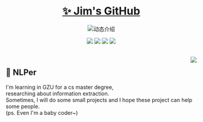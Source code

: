 <p align="center">
  <h1 align="center"><a href="https://github.com/JimZhang-lab">✨ Jim's GitHub</a></h1>
</p>

<p align="center">
  <img src="https://readme-typing-svg.demolab.com/?lines=Hi，I'm Jim. Welcome to my GitHub!&font=Fira%20Code&center=true&width=380&height=50&duration=4000&pause=1000" alt="动态介绍">
</p>

<p align="center">
  <img src="https://img.shields.io/static/v1?label=Language&message=python&color=blue"/>
  <img src="https://img.shields.io/static/v1?label=Language&message=java&color=orange"/>
  <img src="https://img.shields.io/static/v1?label=Program&message=Vue&color=green"/>
  <img src="https://img.shields.io/static/v1?label=Language&message=JavaScript&color=yellow"/>
<!--   <a href="https://space.bilibili.com/337439992"><img src="https://img.shields.io/static/v1?label=Video&message=Bilibili&color=pink"/></a> -->
<!--   <a href="https://mp.weixin.qq.com/s/NfkT7BvdkNDLCcbmyl0AMg
"><img src="https://img.shields.io/static/v1?label=Blog&message=WeChat&color=green"/></a> -->
</p>
<br>

<img align="right" src="https://moe-counter.glitch.me/get/@:JimZhang-lab?theme=rule34">

## 🧸 NLPer

I'm learning in GZU for a cs master degree, <br>researching about information extraction.
<br>
Sometimes, I will do some small projects and I hope these project can help some people.<br>(ps. Even I'm a baby coder~)



<!--
### 💞 我的社交统计

[![GitHub统计](https://stats.justsong.cn/api/github?username=JimZhang-lab&theme=dark&lang=zh-CN)](https://github.com/JimZhang-lab)


### 🔥 GitHub 活跃度

![zhang-bcxb's GitHub stats](https://github-readme-stats.vercel.app/api?username=JimZhang-lab&custom_title=Jim的统计数据&show_icons=true&bg_color=30,e96443,904e95&title_color=fff&text_color=fff&icon_color=fff)
![技术占比](https://github-readme-stats.vercel.app/api/top-langs/?username=JimZhang-lab&layout=compact&langs_count=8&custom_title=技术占比&show_icons=true&bg_color=30,e96443,904e95&title_color=fff&text_color=fff&icon_color=fff)
![](https://github-readme-activity-graph.vercel.app/graph?username=JimZhang-lab&theme=dracula&custom_title=Jim的心电图&radius=10)
<br>

<details>
  <summary><strong style="color:#e96443;">👀[点击展开] 赞赏支持 </strong></summary>
  <img align="center" src="img/微信.jpg" alt="微信赞赏" width="30%">
  <img align="center" src="img/支付宝.jpg" alt="支付宝赞赏" width="30%">
</details>
-->
<!--
**JimZhang-lab/JimZhang-lab** is a ✨ _special_ ✨ repository because its `README.md` (this file) appears on your GitHub profile.

Here are some ideas to get you started:

- 🔭 I’m currently working on ...
- 🌱 I’m currently learning ...
- 👯 I’m looking to collaborate on ...
- 🤔 I’m looking for help with ...
- 💬 Ask me about ...
- 📫 How to reach me: ...
- 😄 Pronouns: ...
- ⚡ Fun fact: ...
-->
